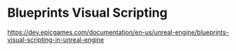 # Blueprints Visual Scripting
https://dev.epicgames.com/documentation/en-us/unreal-engine/blueprints-visual-scripting-in-unreal-engine
